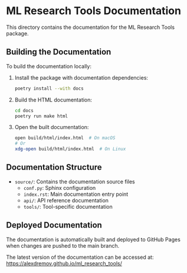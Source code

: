 # ML Research Tools Documentation

This directory contains the documentation for the ML Research Tools package.

## Building the Documentation

To build the documentation locally:

1. Install the package with documentation dependencies:
   ```bash
   poetry install --with docs
   ```

2. Build the HTML documentation:
   ```bash
   cd docs
   poetry run make html
   ```

3. Open the built documentation:
   ```bash
   open build/html/index.html  # On macOS
   # Or
   xdg-open build/html/index.html  # On Linux
   ```

## Documentation Structure

- `source/`: Contains the documentation source files
  - `conf.py`: Sphinx configuration
  - `index.rst`: Main documentation entry point
  - `api/`: API reference documentation
  - `tools/`: Tool-specific documentation

## Deployed Documentation

The documentation is automatically built and deployed to GitHub Pages when changes are pushed to the main branch.

The latest version of the documentation can be accessed at: https://alexdremov.github.io/ml_research_tools/ 